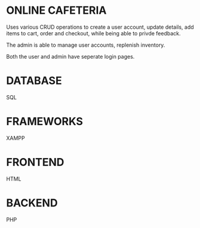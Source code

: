 # ONLINE CAFETERIA

Uses various CRUD operations to create a user account, update details, add items to cart, order and checkout, while being able to privde feedback.

The admin is able to manage user accounts, replenish inventory.

Both the user and admin have seperate login pages.

# DATABASE
SQL

# FRAMEWORKS
XAMPP

# FRONTEND
HTML

# BACKEND
PHP


